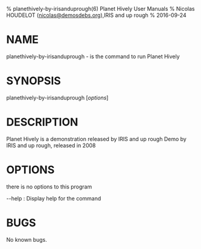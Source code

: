 % planethively-by-irisanduprough(6) Planet Hively User Manuals
% Nicolas HOUDELOT (nicolas@demosdebs.org),IRIS and up rough
% 2016-09-24

# NAME
planethively-by-irisanduprough - is the command to run Planet Hively 

# SYNOPSIS
planethively-by-irisanduprough [*options*]

# DESCRIPTION
Planet Hively  is a demonstration released by IRIS and up rough
Demo by IRIS and up rough, released in 2008

# OPTIONS
there is no options to this program

\--help
:   Display help for the command

# BUGS
No known bugs.
